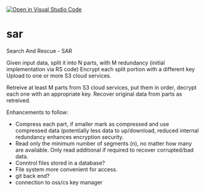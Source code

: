 [![Open in Visual Studio Code](https://open.vscode.dev/badges/open-in-vscode.svg)](https://open.vscode.dev/mike-pittelko/sar)

# sar
Search And Rescue - SAR

Given input data, split it into N parts, with M redundancy (initial implementation via RS code)
Encrypt each split portion with a different key
Upload to one or more S3 cloud services.

Retreive at least M parts from S3 cloud services, put them in order, decrypt each one with an appropriate key.
Recover original data from parts as retreived.

Enhancements to follow:
  * Compress each part, if smaller mark as compressed and use compressed data (potentially less data to up/download, reduced internal redundancy enhances encryption security.
  * Read only the minimum number of segments (n), no matter how many are available.  Only read additional if required to recover corrupted/bad data.
  * Conntrol files stored in a database?
  * File system more convenient for access.  
  * git back end?
  * connection to oss/cs key manager
  
